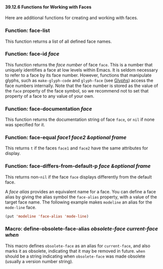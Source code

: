 

#### 39.12.6 Functions for Working with Faces

Here are additional functions for creating and working with faces.

### Function: **face-list**

This function returns a list of all defined face names.

### Function: **face-id** *face*

This function returns the *face number* of face `face`. This is a number that uniquely identifies a face at low levels within Emacs. It is seldom necessary to refer to a face by its face number. However, functions that manipulate glyphs, such as `make-glyph-code` and `glyph-face` (see [Glyphs](Glyphs.html)) access the face numbers internally. Note that the face number is stored as the value of the `face` property of the face symbol, so we recommend not to set that property of a face to any value of your own.

### Function: **face-documentation** *face*

This function returns the documentation string of face `face`, or `nil` if none was specified for it.

### Function: **face-equal** *face1 face2 \&optional frame*

This returns `t` if the faces `face1` and `face2` have the same attributes for display.

### Function: **face-differs-from-default-p** *face \&optional frame*

This returns non-`nil` if the face `face` displays differently from the default face.

A *face alias* provides an equivalent name for a face. You can define a face alias by giving the alias symbol the `face-alias` property, with a value of the target face name. The following example makes `modeline` an alias for the `mode-line` face.

```lisp
(put 'modeline 'face-alias 'mode-line)
```

### Macro: **define-obsolete-face-alias** *obsolete-face current-face when*

This macro defines `obsolete-face` as an alias for `current-face`, and also marks it as obsolete, indicating that it may be removed in future. `when` should be a string indicating when `obsolete-face` was made obsolete (usually a version number string).
